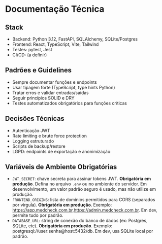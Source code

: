 # Documentação Técnica

## Stack
- Backend: Python 3.12, FastAPI, SQLAlchemy, SQLite/Postgres
- Frontend: React, TypeScript, Vite, Tailwind
- Testes: pytest, Jest
- CI/CD: (a definir)

## Padrões e Guidelines
- Sempre documentar funções e endpoints
- Usar tipagem forte (TypeScript, type hints Python)
- Tratar erros e validar entradas/saídas
- Seguir princípios SOLID e DRY
- Testes automatizados obrigatórios para funções críticas

## Decisões Técnicas
- Autenticação JWT
- Rate limiting e brute force protection
- Logging estruturado
- Scripts de backup/restore
- LGPD: endpoints de exportação e anonimização

## Variáveis de Ambiente Obrigatórias
- `JWT_SECRET`: chave secreta para assinar tokens JWT. **Obrigatória em produção**. Defina no arquivo `.env` ou no ambiente do servidor. Em desenvolvimento, um valor padrão seguro é usado, mas não utilize em produção.
- `FRONTEND_ORIGINS`: lista de domínios permitidos para CORS (separados por vírgula). **Obrigatória em produção**. Exemplo: https://app.medcheck.com.br,https://admin.medcheck.com.br. Em dev, permite tudo por padrão.
- `DATABASE_URL`: string de conexão do banco de dados (ex: Postgres, SQLite, etc). **Obrigatória em produção**. Exemplo: postgresql://user:senha@host:5432/db. Em dev, usa SQLite local por padrão. 